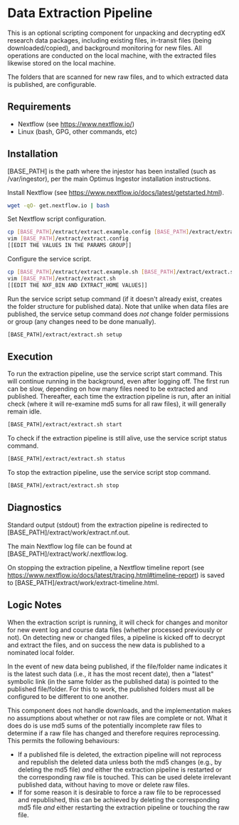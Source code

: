 Data Extraction Pipeline
========================
This is an optional scripting component for unpacking and decrypting edX research data packages, including existing
files, in-transit files (being downloaded/copied), and background monitoring for new files. All operations are
conducted on the local machine, with the extracted files likewise stored on the local machine.

The folders that are scanned for new raw files, and to which extracted data is published, are configurable.


Requirements
------------
- Nextflow (see https://www.nextflow.io/)
- Linux (bash, GPG, other commands, etc)


Installation
------------
[BASE_PATH] is the path where the injestor has been installed (such as /var/ingestor), per the main Optimus Ingestor
installation instructions.

Install Nextflow (see https://www.nextflow.io/docs/latest/getstarted.html).
```bash
wget -qO- get.nextflow.io | bash
```

Set Nextflow script configuration.
```bash
cp [BASE_PATH]/extract/extract.example.config [BASE_PATH]/extract/extract.config
vim [BASE_PATH]/extract/extract.config
[[EDIT THE VALUES IN THE PARAMS GROUP]]
```

Configure the service script.
```bash
cp [BASE_PATH]/extract/extract.example.sh [BASE_PATH]/extract/extract.sh
vim [BASE_PATH]/extract/extract.sh
[[EDIT THE NXF_BIN AND EXTRACT_HOME VALUES]]
```

Run the service script setup command (if it doesn't already exist, creates the folder structure for published data).
Note that unlike when data files are published, the service setup command does *not* change folder permissions or
group (any changes need to be done manually).
```bash
[BASE_PATH]/extract/extract.sh setup
```


Execution
---------
To run the extraction pipeline, use the service script start command. This will continue running in the background,
even after logging off. The first run can be slow, depending on how many files need to be extracted and published.
Thereafter, each time the extraction pipeline is run, after an initial check (where it will re-examine md5 sums for all
raw files), it will generally remain idle.
```bash
[BASE_PATH]/extract/extract.sh start
```

To check if the extraction pipeline is still alive, use the service script status command.
```bash
[BASE_PATH]/extract/extract.sh status
```

To stop the extraction pipeline, use the service script stop command.
```bash
[BASE_PATH]/extract/extract.sh stop
```


Diagnostics
-----------
Standard output (stdout) from the extraction pipeline is redirected to [BASE_PATH]/extract/work/extract.nf.out.

The main Nextflow log file can be found at [BASE_PATH]/extract/work/.nextflow.log.

On stopping the extraction pipeline, a Nextflow timeline report (see https://www.nextflow.io/docs/latest/tracing.html#timeline-report)
is saved to [BASE_PATH]/extract/work/extract-timeline.html.


Logic Notes
-----------
When the extraction script is running, it will check for changes and monitor for new event log and course data files
(whether processed previously or not). On detecting new or changed files, a pipeline is kicked off to decrypt and
extract the files, and on success the new data is published to a nominated local folder.

In the event of new data being published, if the file/folder name indicates it is the latest such data (i.e., it has
the most recent date), then a "latest" symbolic link (in the same folder as the published data) is pointed to the
published file/folder. For this to work, the published folders must all be configured to be different to one another.

This component does not handle downloads, and the implementation makes no assumptions about whether or not raw files
are complete or not. What it does do is use md5 sums of the potentially incomplete raw files to determine if a raw file
has changed and therefore requires reprocessing. This permits the following behaviours:
- If a published file is deleted, the extraction pipeline will not reprocess and republish the deleted data unless both
  the md5 changes (e.g., by deleting the md5 file) *and* either the extraction pipeline is restarted or the
  corresponding raw file is touched. This can be used delete irrelevant published data, without having to move or
  delete raw files.
- If for some reason it is desirable to force a raw file to be reprocessed and republished, this can be achieved by
  deleting the corresponding md5 file *and* either restarting the extraction pipeline or touching the raw file.